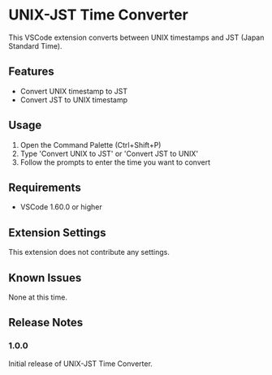 # UNIX-JST Time Converter

This VSCode extension converts between UNIX timestamps and JST (Japan Standard Time).

## Features

- Convert UNIX timestamp to JST
- Convert JST to UNIX timestamp

## Usage

1. Open the Command Palette (Ctrl+Shift+P)
2. Type 'Convert UNIX to JST' or 'Convert JST to UNIX'
3. Follow the prompts to enter the time you want to convert

## Requirements

- VSCode 1.60.0 or higher

## Extension Settings

This extension does not contribute any settings.

## Known Issues

None at this time.

## Release Notes

### 1.0.0

Initial release of UNIX-JST Time Converter.
